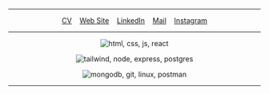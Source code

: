 ----
<p align="center">
  <a href="https://github.com/aliakpoyraz/aliakpoyraz/raw/main/cv.pdf">CV</a> &nbsp;&nbsp; 
  <a href="https://aliakpoyraz.com">Web Site</a> &nbsp;&nbsp; 
  <a href="https://linkedin.com/in/aliakpoyraz">LinkedIn</a> &nbsp;&nbsp; 
  <a href="mailto:aliakpoyraz@gmail.com">Mail</a> &nbsp;&nbsp; 
  <a href="https://instagram.com/aliakpoyraz">Instagram</a>
</p>


----
<p align="center">
  <img src="https://skillicons.dev/icons?i=html,css,javascript,react" alt="html, css, js, react" />
</p>

<p align="center">
  <img src="https://skillicons.dev/icons?i=tailwind,nodejs,express,postgres" alt="tailwind, node, express, postgres" />
</p>

<p align="center">
  <img src="https://skillicons.dev/icons?i=mongodb,git,linux,postman" alt="mongodb, git, linux, postman" />
</p>

----
